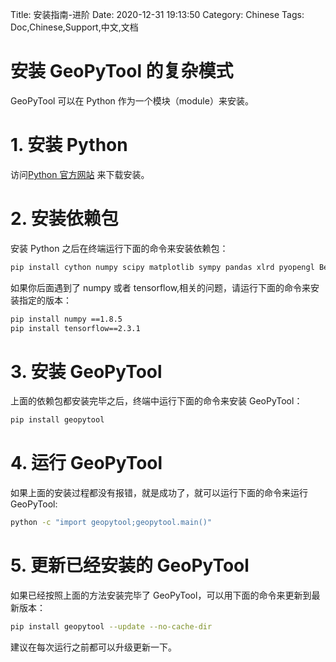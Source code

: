 Title: 安装指南-进阶
Date: 2020-12-31 19:13:50
Category:  Chinese
Tags: Doc,Chinese,Support,中文,文档


# 安装 GeoPyTool 的复杂模式

GeoPyTool 可以在 Python 作为一个模块（module）来安装。

# 1. 安装 Python

访问[Python 官方网站](https://www.python.org/downloads/) 来下载安装。

# 2. 安装依赖包

安装 Python 之后在终端运行下面的命令来安装依赖包：
```Bash
pip install cython numpy scipy matplotlib sympy pandas xlrd pyopengl BeautifulSoup4 pyqt5 scikit-learn requests tensorflow torch keras tqdm
```

如果你后面遇到了 numpy 或者 tensorflow,相关的问题，请运行下面的命令来安装指定的版本：
```Bash
pip install numpy ==1.8.5
pip install tensorflow==2.3.1
```

# 3. 安装 GeoPyTool

上面的依赖包都安装完毕之后，终端中运行下面的命令来安装 GeoPyTool：
```Bash
pip install geopytool
```

# 4. 运行 GeoPyTool

如果上面的安装过程都没有报错，就是成功了，就可以运行下面的命令来运行 GeoPyTool:
```Bash
python -c "import geopytool;geopytool.main()"
```

# 5. 更新已经安装的 GeoPyTool

如果已经按照上面的方法安装完毕了 GeoPyTool，可以用下面的命令来更新到最新版本：
```Bash
pip install geopytool --update --no-cache-dir
```

建议在每次运行之前都可以升级更新一下。


